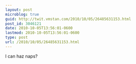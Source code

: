 ```yaml
---
layout: post
microblog: true
guid: http://twit.vmstan.com/2010/10/05/26485631153.html
post_id: 3046121
date: 2010-10-05T13:56:01-0600
lastmod: 2010-10-05T13:56:01-0600
type: post
url: /2010/10/05/26485631153.html
---
```

I can haz naps?

